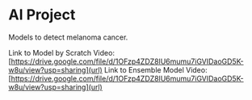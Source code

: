 # AI Project
Models to detect melanoma cancer.

Link to Model by Scratch Video: [https://drive.google.com/file/d/1OFzp4ZDZ8lU6mumu7iGVIDaoGD5K-w8u/view?usp=sharing](url)
Link to Ensemble Model Video: [https://drive.google.com/file/d/1OFzp4ZDZ8lU6mumu7iGVIDaoGD5K-w8u/view?usp=sharing](url)
